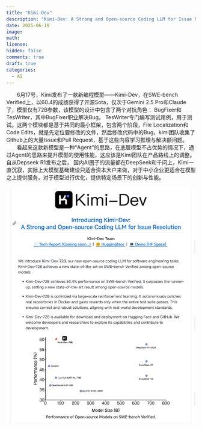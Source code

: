 ```yaml
---
title: "Kimi-Dev"
description: "Kimi-Dev: A Strong and Open-source Coding LLM for Issue Resolution"
date: 2025-06-19
image:
math: 
license: 
hidden: false
comments: true
draft: true
categories:
  - AI
---
```


&emsp;&emsp;6月17号，Kimi发布了一款新编程模型——Kimi-Dev，在SWE-bench Verified上，以60.4的成绩获得了开源Sota，仅次于Gemini 2.5 Pro和Claude了，模型仅有72B参数，该模型的设计中包含了两个对抗角色： BugFixer和TesWriter，其中BugFixer职业解决Bug， TesWriter专门编写测试用例，用于测试。这两个模块都是基于共同的最小框架，包含两个阶段，File Localization和Code Edits，就是先定位要修改的文件，然后修改代码中的Bug，kimi团队收集了Github上的大量Issue和Pull Request，基于这些内容学习推理与解决额问题。   
&emsp;&emsp;看起来这款新模型是一种“Agent”的思路，在底层模型不占优势的情况下，通过Agent的思路来提升模型的使用性能，这应该是Kimi团队在产品路线上的调整。自从Depseek R1发布之后， 国内AI圈子的流量都在DeepSeek和千问上，Kimi一直沉寂，实际上大模型基础建设只适合资本大户来做，对于中小企业更适合在模型之上提供服务，对于模型进行优化，提供特定场景下的创新与性能。  


![kimi-dev](kimi-dev.jpg)




